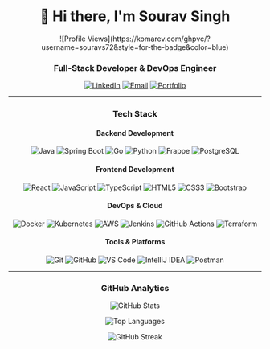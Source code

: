 <div align="center">

# 👋 Hi there, I'm Sourav Singh

<div align="center">
![Profile Views](https://komarev.com/ghpvc/?username=souravs72&style=for-the-badge&color=blue)
</div>

### **Full-Stack Developer & DevOps Engineer**

[![LinkedIn](https://img.shields.io/badge/LinkedIn-0077B5?style=for-the-badge&logo=linkedin&logoColor=white)](https://linkedin.com/in/sourav-singh-060b31135)
[![Email](https://img.shields.io/badge/Email-D14836?style=for-the-badge&logo=gmail&logoColor=white)](mailto:souravsingh2609@gmail.com)
[![Portfolio](https://img.shields.io/badge/Portfolio-000000?style=for-the-badge&logo=About.me&logoColor=white)](https://www.souravsingh.online/)

---

### **Tech Stack**

#### **Backend Development**

![Java](https://img.shields.io/badge/Java-ED8B00?style=for-the-badge&logo=openjdk&logoColor=white)
![Spring Boot](https://img.shields.io/badge/Spring_Boot-6DB33F?style=for-the-badge&logo=spring-boot&logoColor=white)
![Go](https://img.shields.io/badge/Go-00ADD8?style=for-the-badge&logo=go&logoColor=white)
![Python](https://img.shields.io/badge/Python-3776AB?style=for-the-badge&logo=python&logoColor=white)
![Frappe](https://img.shields.io/badge/Frappe-589494?style=for-the-badge&logo=frappe&logoColor=white)
![PostgreSQL](https://img.shields.io/badge/PostgreSQL-316192?style=for-the-badge&logo=postgresql&logoColor=white)

#### **Frontend Development**

![React](https://img.shields.io/badge/React-20232A?style=for-the-badge&logo=react&logoColor=61DAFB)
![JavaScript](https://img.shields.io/badge/JavaScript-F7DF1E?style=for-the-badge&logo=javascript&logoColor=black)
![TypeScript](https://img.shields.io/badge/TypeScript-007ACC?style=for-the-badge&logo=typescript&logoColor=white)
![HTML5](https://img.shields.io/badge/HTML5-E34F26?style=for-the-badge&logo=html5&logoColor=white)
![CSS3](https://img.shields.io/badge/CSS3-1572B6?style=for-the-badge&logo=css3&logoColor=white)
![Bootstrap](https://img.shields.io/badge/Bootstrap-563D7C?style=for-the-badge&logo=bootstrap&logoColor=white)

#### **DevOps & Cloud**

![Docker](https://img.shields.io/badge/Docker-2496ED?style=for-the-badge&logo=docker&logoColor=white)
![Kubernetes](https://img.shields.io/badge/Kubernetes-326CE5?style=for-the-badge&logo=kubernetes&logoColor=white)
![AWS](https://img.shields.io/badge/AWS-232F3E?style=for-the-badge&logo=amazon-aws&logoColor=white)
![Jenkins](https://img.shields.io/badge/Jenkins-D24939?style=for-the-badge&logo=jenkins&logoColor=white)
![GitHub Actions](https://img.shields.io/badge/GitHub_Actions-2088FF?style=for-the-badge&logo=github-actions&logoColor=white)
![Terraform](https://img.shields.io/badge/Terraform-623CE4?style=for-the-badge&logo=terraform&logoColor=white)

#### **Tools & Platforms**

![Git](https://img.shields.io/badge/Git-F05032?style=for-the-badge&logo=git&logoColor=white)
![GitHub](https://img.shields.io/badge/GitHub-100000?style=for-the-badge&logo=github&logoColor=white)
![VS Code](https://img.shields.io/badge/VS_Code-0078D4?style=for-the-badge&logo=visual%20studio%20code&logoColor=white)
![IntelliJ IDEA](https://img.shields.io/badge/IntelliJ_IDEA-000000?style=for-the-badge&logo=intellij-idea&logoColor=white)
![Postman](https://img.shields.io/badge/Postman-FF6C37?style=for-the-badge&logo=postman&logoColor=white)

---

### **GitHub Analytics**

<div align="center">

![GitHub Stats](https://github-readme-stats.vercel.app/api?username=souravs72&show_icons=true&theme=tokyonight&hide_border=true&count_private=true)

![Top Languages](https://github-readme-stats.vercel.app/api/top-langs/?username=souravs72&layout=compact&theme=tokyonight&hide_border=true)

![GitHub Streak](https://github-readme-streak-stats.herokuapp.com/?user=souravs72&theme=tokyonight&hide_border=true)

</div>

</div>

